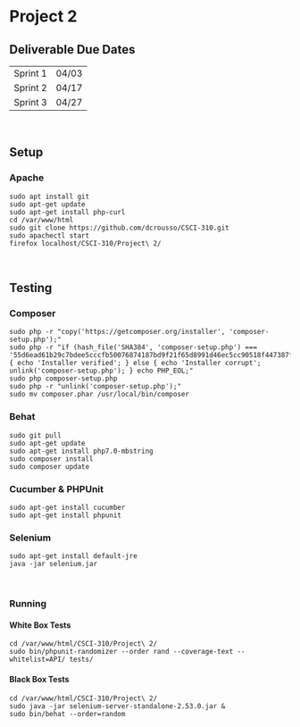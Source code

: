 # Project 2

## Deliverable Due Dates
<table>
	<tbody>
		<tr>
			<td>Sprint 1</td>
			<td><date>04/03</date></td>
		</tr>
		<tr>
			<td>Sprint 2</td>
			<td><date>04/17</date></td>
		</tr>
		<tr>
			<td>Sprint 3</td>
			<td><date>04/27</date></td>
		</tr>
	</tbody>
</table>

<br>

## Setup

### Apache
```Shell
sudo apt install git
sudo apt-get update
sudo apt-get install php-curl
cd /var/www/html
sudo git clone https://github.com/dcrousso/CSCI-310.git
sudo apachectl start
firefox localhost/CSCI-310/Project\ 2/
```

<br>

## Testing

### Composer
```Shell
sudo php -r "copy('https://getcomposer.org/installer', 'composer-setup.php');"
sudo php -r "if (hash_file('SHA384', 'composer-setup.php') === '55d6ead61b29c7bdee5cccfb50076874187bd9f21f65d8991d46ec5cc90518f447387fb9f76ebae1fbbacf329e583e30') { echo 'Installer verified'; } else { echo 'Installer corrupt'; unlink('composer-setup.php'); } echo PHP_EOL;"
sudo php composer-setup.php
sudo php -r "unlink('composer-setup.php');"
sudo mv composer.phar /usr/local/bin/composer
```

### Behat
```Shell
sudo git pull
sudo apt-get update
sudo apt-get install php7.0-mbstring
sudo composer install
sudo composer update
```

### Cucumber & PHPUnit
```Shell
sudo apt-get install cucumber
sudo apt-get install phpunit
```

### Selenium
```Shell
sudo apt-get install default-jre
java -jar selenium.jar
```

<br>

### Running

#### White Box Tests
```Shell
cd /var/www/html/CSCI-310/Project\ 2/
sudo bin/phpunit-randomizer --order rand --coverage-text --whitelist=API/ tests/
```

#### Black Box Tests
```Shell
cd /var/www/html/CSCI-310/Project\ 2/
sudo java -jar selenium-server-standalone-2.53.0.jar &
sudo bin/behat --order=random
```
